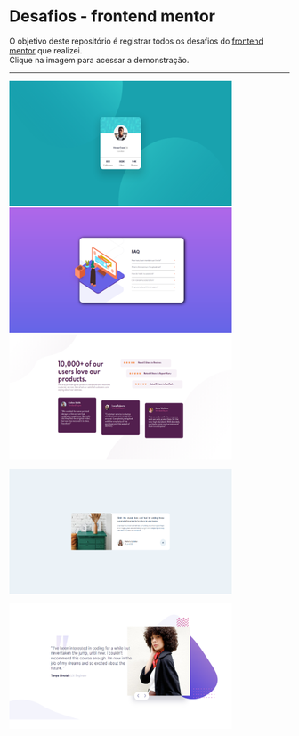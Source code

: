 # Desafios - frontend mentor 
O objetivo deste repositório é registrar todos os desafios do [frontend mentor](https://www.frontendmentor.io/challenges) que realizei.<br/>
Clique na imagem para acessar a demonstração.
<br/>
<hr/>
<p float="left">
<a target="_blank" href="https://friendly-blackwell-3ac86f.netlify.app"><img width="400" height="225" src="https://github.com/Kaedh/frontend-mentor-challenges/blob/main/preview/profile-card-preview.png" /></a>
<a target="_blank" href="https://pedantic-mcnulty-68f856.netlify.app"><img width="400" height="225" src="https://github.com/Kaedh/frontend-mentor-challenges/blob/main/preview/accordion-menu-preview.png" /></a>
<br>
<a target="_blank" href="https://eloquent-swirles-e0037a.netlify.app/"><img width="400" height="225" src="https://github.com/Kaedh/frontend-mentor-challenges/blob/main/preview/socia-proof-preview.png" /></a>
  
<a target="_blank" href="https://determined-euler-c97117.netlify.app"><img width="400" height="225" src="https://github.com/Kaedh/frontend-mentor-challenges/blob/main/preview/article-preview.png" /></a>
 
<a target="_blank" href="https://github.com/Kaedh/bootcamp-testimonial"><img width="400" height="225" src="https://github.com/Kaedh/frontend-mentor-challenges/blob/main/preview/bootcamp-testimonial-preview.PNG" /></a>
</p>







